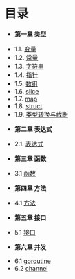 目录
===
* **第一章 类型**
 - 1.1. [变量](Chapter01/1.1-variable.md)
 - 1.2. [常量](Chapter01/1.2-const.md)
 - 1.3. [字符串](Chapter01/1.3-string.md)
 - 1.4. [指针](Chapter01/1.4-pointer.md)
 - 1.5. [数组](Chapter01/1.5-array.md)
 - 1.6. [slice](Chapter01/1.6-slice.md)
 - 1.7. [map](Chapter01/1.7-map.md)
 - 1.8. [struct](Chapter01/1.8-struct.md)
 - 1.9. [类型转换与截断](Chapter01/1.9-convert.md)
* **第二章 表达式**
 - 2.1. [表达式](Chapter02/2.1-statement.md)
* **第三章 函数**
 - 3.1 [函数](Chapter03/3.1-function.md)
* **第四章 方法**
 - 4.1 [方法](Chapter04/4.1-method.md)
* **第五章 接口**
 - 5.1 [接口](Chapter05/5.1-interface.md)
* **第六章 并发**
 - 6.1 [goroutine](Chapter06/6.1-goroutine.md)
 - 6.2 [channel](Chapter06/6.2-channel.md)
